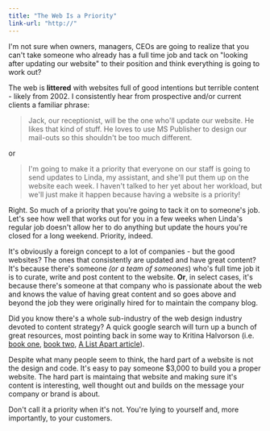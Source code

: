 ```yaml
---
title: "The Web Is a Priority"
link-url: "http://"
---
```

<p>I'm not sure when owners, managers, CEOs are going to realize that you can't take someone who already has a full time job and tack on "looking after updating our website" to their position and think everything is going to work out?</p>
<p>The web is <strong>littered</strong> with websites full of good intentions but terrible content - likely from 2002. I consistently hear from prospective and/or current clients a familiar phrase:</p>
<blockquote><p>Jack, our receptionist, will be the one who'll update our website. He likes that kind of stuff. He loves to use MS Publisher to design our mail-outs so this shouldn't be too much different.</p></blockquote>
<p>or</p>
<blockquote><p>I'm going to make it a priority that everyone on our staff is going to send updates to Linda, my assistant, and she'll put them up on the website each week. I haven't talked to her yet about her workload, but we'll just make it happen because having a website is a priority!</p></blockquote>
<p>Right. So much of a priority that you're going to tack it on to someone's job. Let's see how well that works out for you in a few weeks when Linda's regular job doesn't allow her to do anything but update the hours you're closed for a long weekend. Priority, indeed.</p>
<p>It's obviously a foreign concept to a lot of companies - but the good websites? The ones that consistently are updated and have great content? It's because there's someone <em>(or a team of someones</em>) who's full time job it is to curate, write and post content to the website. <strong>Or</strong>, in select cases, it's because there's someone at that company who is passionate about the web and knows the value of having great content and so goes above and beyond the job they were originally hired for to maintain the company blog.</p>
<p>Did you know there's a whole sub-industry of the web design industry devoted to content strategy? A quick google search will turn up a bunch of great resources, most pointing back in some way to Kritina Halvorson (i.e. <a href="http://www.abookapart.com/products/the-elements-of-content-strategy">book one</a>, <a href="http://www.contentstrategy.com/">book two</a>, <a href="http://www.alistapart.com/articles/thedisciplineofcontentstrategy/">A List Apart article</a>).</p>
<p>Despite what many people seem to think, the hard part of a website is not the design and code. It's easy to pay someone $3,000 to build you a proper website. The hard part is maintaing that website and making sure it's content is interesting, well thought out and builds on the message your company or brand is about.</p>
<p>Don't call it a priority when it's not. You're lying to yourself and, more importantly, to your customers.</p>
